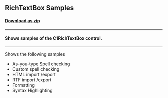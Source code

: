 ## RichTextBox Samples
#### [Download as zip](https://downgit.github.io/#/home?url=https://github.com/GrapeCity/ComponentOne-WPF-Samples/tree/master/NET_4.5.2/C1.WPF.RichTextBox/CS/RichTextBoxSamples)
____
#### Shows samples of the C1RichTextBox control.
____
Shows the following samples

* As-you-type Spell checking
* Custom spell checking
* HTML import /export
* RTF import /export
* Formatting
* Syntax Highlighting
